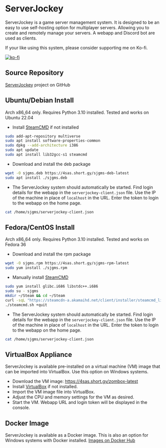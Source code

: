 # ServerJockey

ServerJockey is a game server management system. It is designed to be an easy
to use self-hosting option for multiplayer servers. Allowing you to create
and remotely manage your servers. A webapp and Discord bot are used as clients.

If your like using this system, please consider supporting me on Ko-fi.

[![ko-fi](https://ko-fi.com/img/githubbutton_sm.svg)](https://ko-fi.com/D1D4E4ZYZ)


## Source Repository
[ServerJockey](https://github.com/SalSevenSix/serverjockey) project on GitHub


## Ubuntu/Debian Install
Arch x86_64 only. Requires Python 3.10 installed. Tested and works on Ubuntu 22.04

* Install [SteamCMD](https://developer.valvesoftware.com/wiki/SteamCMD) if not installed
```bash
sudo add-apt-repository multiverse
sudo apt install software-properties-common
sudo dpkg --add-architecture i386
sudo apt update
sudo apt install lib32gcc-s1 steamcmd
```

* Download and install the deb package
```bash
wget -O sjgms.deb https://4sas.short.gy/sjgms-deb-latest
sudo apt install ./sjgms.deb
```

* The ServerJockey system should automatically be started.
Find login details for the webapp in the `serverjockey-client.json` file.
Use the IP of the machine in place of `localhost` in the URL.
Enter the token to login to the webapp on the home page.
```bash
cat /home/sjgms/serverjockey-client.json
```


## Fedora/CentOS Install
Arch x86_64 only. Requires Python 3.10 installed. Tested and works on Fedora 36

* Download and install the rpm package
```bash
wget -O sjgms.rpm https://4sas.short.gy/sjgms-rpm-latest
sudo yum install ./sjgms.rpm
```

* Manually install [SteamCMD](https://developer.valvesoftware.com/wiki/SteamCMD)
```bash
sudo yum install glibc.i686 libstdc++.i686
sudo su - sjgms
mkdir ~/Steam && cd ~/Steam
curl -sqL "https://steamcdn-a.akamaihd.net/client/installer/steamcmd_linux.tar.gz" | tar zxvf -
./steamcmd.sh +quit
```

* The ServerJockey system should automatically be started.
Find login details for the webapp in the `serverjockey-client.json` file.
Use the IP of the machine in place of `localhost` in the URL.
Enter the token to login to the webapp on the home page.
```bash
cat /home/sjgms/serverjockey-client.json
```


## VirtualBox Appliance
ServerJockey is available pre-installed on a virtual machine (VM) image that
can be imported into VirtualBox. Use this option on Windows systems.

* Download the VM image: https://4sas.short.gy/zombox-latest
* Install [VirtualBox](https://www.virtualbox.org/) if not installed.
* Import the VM image file into VirtualBox.
* Adjust the CPU and memory settings for the VM as desired.
* Start the VM. Webapp URL and login token will be displayed in the console.


## Docker Image
ServerJockey is available as a Docker image.
This is also an option for Windows systems with Docker installed.
[Images on Docker Hub](https://hub.docker.com/r/salsevensix/serverjockey/tags)
